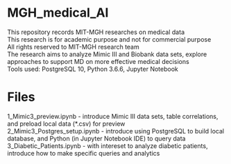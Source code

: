 # MGH_medical_AI
This repository records MIT-MGH researches on medical data<br>
This research is for academic purpose and not for commercial purpose<br>
All rights reserved to MIT-MGH research team<br>
The research aims to analyze Mimic III and Biobank data sets, explore approaches to support MD on more effective medical decisions<br>
Tools used: PostgreSQL 10, Python 3.6.6, Jupyter Notebook<br>

# Files
1_Mimic3_preview.ipynb - introduce Mimic III data sets, table correlations, and preload local data (*.csv) for preview<br>
2_Mimic3_Postgres_setup.ipynb - introduce using PostgreSQL to build local database, and Python (in Jupyter Notebook IDE) to query data<br>
3_Diabetic_Patients.ipynb - with intereset to analyze diabetic patients, introduce how to make specific queries and analytics<br>
